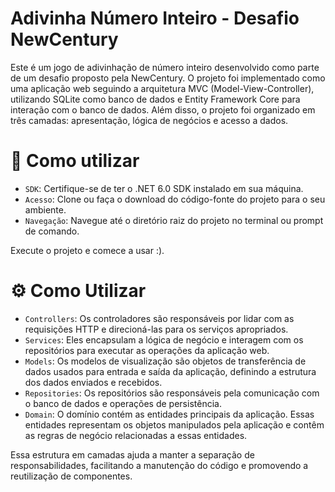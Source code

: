 
# Adivinha Número Inteiro - Desafio NewCentury

Este é um jogo de adivinhação de número inteiro desenvolvido como parte de um desafio proposto pela NewCentury. O projeto foi implementado como uma aplicação web seguindo a arquitetura MVC (Model-View-Controller), utilizando SQLite como banco de dados e Entity Framework Core para interação com o banco de dados. Além disso, o projeto foi organizado em três camadas: apresentação, lógica de negócios e acesso a dados.

# :hammer: Como utilizar

- `SDK`: Certifique-se de ter o .NET 6.0 SDK instalado em sua máquina.
- `Acesso`: Clone ou faça o download do código-fonte do projeto para o seu ambiente.
- `Navegação`: Navegue até o diretório raiz do projeto no terminal ou prompt de comando.

Execute o projeto e comece a usar :).

# :gear: Como Utilizar

- `Controllers`: Os controladores são responsáveis por lidar com as requisições HTTP e direcioná-las para os serviços apropriados.
- `Services`: Eles encapsulam a lógica de negócio e interagem com os repositórios para executar as operações da aplicação web.
- `Models`: Os modelos de visualização são objetos de transferência de dados usados para entrada e saída da aplicação, definindo a estrutura dos dados enviados e recebidos.
- `Repositories`: Os repositórios são responsáveis pela comunicação com o banco de dados e operações de persistência.
- `Domain`: O domínio contém as entidades principais da aplicação. Essas entidades representam os objetos manipulados pela aplicação e contêm as regras de negócio relacionadas a essas entidades.

Essa estrutura em camadas ajuda a manter a separação de responsabilidades, facilitando a manutenção do código e promovendo a reutilização de componentes.
